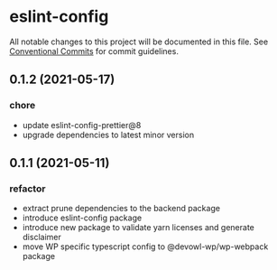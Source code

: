 # eslint-config

All notable changes to this project will be documented in this file.
See [Conventional Commits](https://conventionalcommits.org) for commit guidelines.

## 0.1.2 (2021-05-17)


### chore

* update eslint-config-prettier@8
* upgrade dependencies to latest minor version





## 0.1.1 (2021-05-11)


### refactor

* extract prune dependencies to the backend package
* introduce eslint-config package
* introduce new package to validate yarn licenses and generate disclaimer
* move WP specific typescript config to @devowl-wp/wp-webpack package
